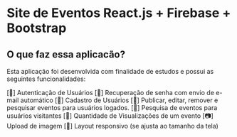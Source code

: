 # Site de Eventos React.js + Firebase + Bootstrap

## O que faz essa aplicacão?

Esta aplicação foi desenvolvida com finalidade de estudos e possui as seguintes funcionalidades:

[🔑] Autenticação de Usuários
[📧] Recuperação de senha com envio de e-mail automático
[👤] Cadastro de Usuários
[📝] Publicar, editar, remover e pesquisar eventos para usuários logados.
[🔎] Pesquisa de eventos para usuários visitantes
[👀] Quantidade de Visualizações de um evento
[📷] Upload de imagem
[📲] Layout responsivo (se ajusta ao tamanho da tela)


